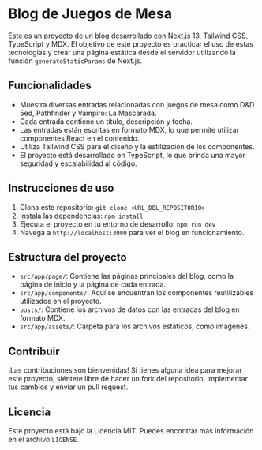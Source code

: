 # Blog de Juegos de Mesa

Este es un proyecto de un blog desarrollado con Next.js 13, Tailwind CSS, TypeScript y MDX. El objetivo de este proyecto es practicar el uso de estas tecnologías y crear una página estática desde el servidor utilizando la función `generateStaticParams` de Next.js.

## Funcionalidades

- Muestra diversas entradas relacionadas con juegos de mesa como D&D 5ed, Pathfinder y Vampiro: La Mascarada.
- Cada entrada contiene un título, descripción y fecha.
- Las entradas están escritas en formato MDX, lo que permite utilizar componentes React en el contenido.
- Utiliza Tailwind CSS para el diseño y la estilización de los componentes.
- El proyecto está desarrollado en TypeScript, lo que brinda una mayor seguridad y escalabilidad al código.

## Instrucciones de uso

1. Clona este repositorio: `git clone <URL_DEL_REPOSITORIO>`
2. Instala las dependencias: `npm install`
3. Ejecuta el proyecto en tu entorno de desarrollo: `npm run dev`
4. Navega a `http://localhost:3000` para ver el blog en funcionamiento.

## Estructura del proyecto

- `src/app/page/`: Contiene las páginas principales del blog, como la página de inicio y la página de cada entrada.
- `src/app/components/`: Aquí se encuentran los componentes reutilizables utilizados en el proyecto.
- `posts/`: Contiene los archivos de datos con las entradas del blog en formato MDX.
- `src/app/assets/`: Carpeta para los archivos estáticos, como imágenes.

## Contribuir

¡Las contribuciones son bienvenidas! Si tienes alguna idea para mejorar este proyecto, siéntete libre de hacer un fork del repositorio, implementar tus cambios y enviar un pull request.

## Licencia

Este proyecto está bajo la Licencia MIT. Puedes encontrar más información en el archivo `LICENSE`.
